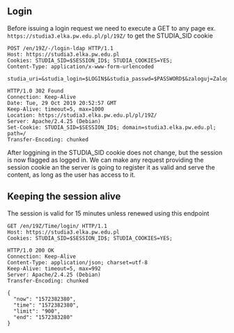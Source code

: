 ## Login
Before issuing a login request we need to execute a GET to any page ex. `https://studia3.elka.pw.edu.pl/pl/19Z/` to get the STUDIA_SID cookie
```http
POST /en/19Z/-/login-ldap HTTP/1.1
Host: https://studia3.elka.pw.edu.pl
Cookies: STUDIA_SID=$SESSION_ID$; STUDIA_COOKIES=YES;
Content-Type: application/x-www-form-urlencoded

studia_uri=&studia_login=$LOGIN$&studia_passwd=$PASSWORD$&zaloguj=Zaloguj
```
```http
HTTP/1.0 302 Found
Connection: Keep-Alive
Date: Tue, 29 Oct 2019 20:52:57 GMT
Keep-Alive: timeout=5, max=1000
Location: https://studia3.elka.pw.edu.pl/pl/19Z/
Server: Apache/2.4.25 (Debian)
Set-Cookie: STUDIA_SID=$SESSION_ID$; domain=studia3.elka.pw.edu.pl; path=/
Transfer-Encoding: chunked
```

After loggining in the STUDIA_SID cookie does not change, but the session is now flagged as logged in. We can make any request providing the session cookie an the server is going to register it as valid and serve the content, as long as the user has access to it. 

## Keeping the session alive
The session is valid for 15 minutes unless renewed using this endpoint
```http
GET /en/19Z/Time/login/ HTTP/1.1
Host: https://studia3.elka.pw.edu.pl
Cookies: STUDIA_SID=$SESSION_ID$; STUDIA_COOKIES=YES;
```

```http
HTTP/1.0 200 OK
Connection: Keep-Alive
Content-Type: application/json; charset=utf-8
Keep-Alive: timeout=5, max=992
Server: Apache/2.4.25 (Debian)
Transfer-Encoding: chunked

{
  "now": "1572382380",
  "time": "1572382380",
  "limit": "900",
  "end": "1572383280"
}

```
